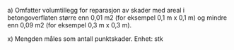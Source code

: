 a) Omfatter volumtillegg for reparasjon av skader med areal i betongoverflaten større enn 0,01 m2 (for eksempel 0,1 m x 0,1 m) og mindre enn 0,09 m2 (for eksempel 0,3 m x 0,3 m).

x) Mengden måles som antall punktskader. Enhet: stk

